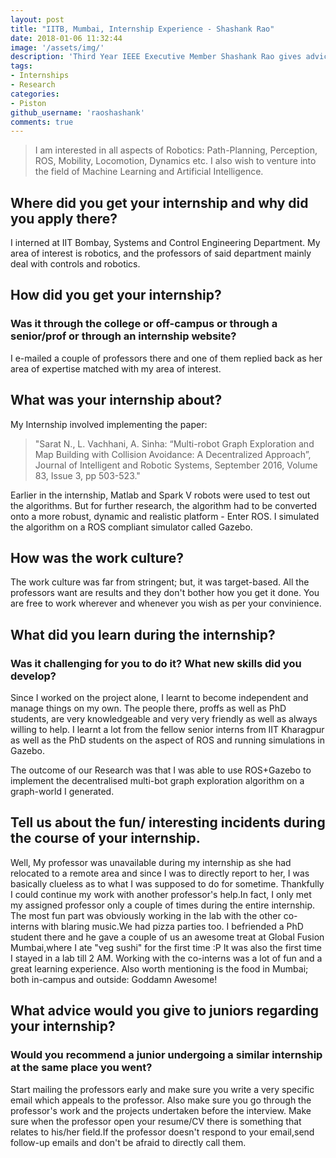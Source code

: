 ```yaml
---
layout: post
title: "IITB, Mumbai, Internship Experience - Shashank Rao"
date: 2018-01-06 11:32:44
image: '/assets/img/'
description: 'Third Year IEEE Executive Member Shashank Rao gives advice on how to apply and look out for research internships at IIT Bombay in the field of Robotics.'
tags:
- Internships
- Research
categories:
- Piston
github_username: 'raoshashank'
comments: true
---
```


> I am interested in all aspects of Robotics: Path-Planning, Perception, ROS, Mobility, Locomotion, Dynamics etc. I also wish to venture into the field of Machine Learning and Artificial Intelligence. 

## Where did you get your internship and why did you apply there? 

I interned at IIT Bombay, Systems and Control Engineering Department. My area of interest is robotics, and the professors of said department mainly deal with controls and robotics.

## How did you get your internship? 
### Was it through the college or off-campus or through a senior/prof or through an internship website?

I e-mailed a couple of professors there and one of them replied back as her area of expertise matched with my area of interest.

## What was your internship about?

My Internship involved implementing the paper: 
> "Sarat N., L. Vachhani, A. Sinha: “Multi-robot Graph Exploration and Map Building with Collision Avoidance: A Decentralized Approach”, Journal of Intelligent and Robotic Systems, September 2016, Volume 83, Issue 3, pp 503-523." 

Earlier in the internship, Matlab and Spark V robots were used to test out the algorithms. But for further research, the algorithm had to be converted onto a more robust, dynamic and realistic platform - Enter ROS. I simulated the algorithm on a ROS compliant simulator called Gazebo.

## How was the work culture?

The work culture was far from stringent; but, it was target-based. All the professors want are results and they don't bother how you get it done. You are free to work wherever and whenever you wish as per your convinience.

## What did you learn during the internship? 
### Was it challenging for you to do it? What new skills did you develop?

Since I worked on the project alone, I learnt to become independent and manage things on my own. The people there, proffs as well as PhD students, are very knowledgeable and very very friendly as well as always willing to help. I learnt a lot from the fellow senior interns from IIT Kharagpur as well as the PhD students on the aspect of ROS and running simulations in Gazebo.

The outcome of our Research was that I was able to use ROS+Gazebo to implement the decentralised multi-bot graph exploration algorithm on a graph-world I generated. 

## Tell us about the fun/ interesting incidents during the course of your internship.

Well, My professor was unavailable during my internship as she had relocated to a remote area and since I was to directly report to her, I was basically clueless as to what I was supposed to do for sometime. Thankfully I could continue my work with another professor's help.In fact, I only met my assigned professor only a couple of times during the entire internship. The most fun part was obviously working in the lab with the other co-interns with blaring music.We had pizza parties too. I befriended a PhD student there and he gave a couple of us an awesome treat at Global Fusion Mumbai,where I ate "veg sushi" for the first time :P It was also the first time I stayed in a lab till 2 AM. Working with the co-interns was a lot of fun and a great learning experience. Also worth mentioning is the food in Mumbai; both in-campus and outside: Goddamn Awesome!

## What advice would you give to juniors regarding your internship?
### Would you recommend a junior undergoing a similar internship at the same place you went?

Start mailing the professors early and make sure you write a very specific email which appeals to the professor. Also make sure you go through the professor's work and the projects undertaken before the interview. Make sure when the professor open your resume/CV there is something that relates to his/her field.If the professor doesn't respond to your email,send follow-up emails and don't be afraid to directly call them.
